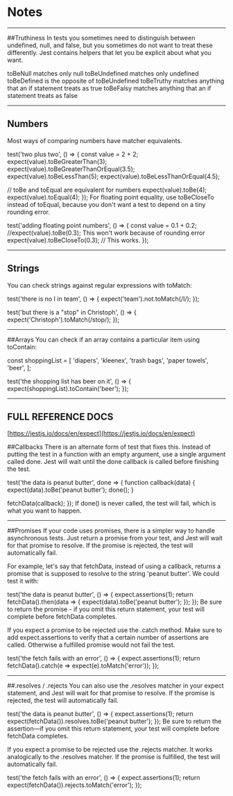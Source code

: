 # Notes
***
##Truthiness
In tests you sometimes need to distinguish between undefined, null, and false, but you sometimes do not want to treat these differently. Jest contains helpers that let you be explicit about what you want.

toBeNull matches only null
toBeUndefined matches only undefined
toBeDefined is the opposite of toBeUndefined
toBeTruthy matches anything that an if statement treats as true
toBeFalsy matches anything that an if statement treats as false

***

## Numbers
Most ways of comparing numbers have matcher equivalents.

test('two plus two', () => {
  const value = 2 + 2;
  expect(value).toBeGreaterThan(3);
  expect(value).toBeGreaterThanOrEqual(3.5);
  expect(value).toBeLessThan(5);
  expect(value).toBeLessThanOrEqual(4.5);

  // toBe and toEqual are equivalent for numbers
  expect(value).toBe(4);
  expect(value).toEqual(4);
});
For floating point equality, use toBeCloseTo instead of toEqual, because you don't want a test to depend on a tiny rounding error.

test('adding floating point numbers', () => {
  const value = 0.1 + 0.2;
  //expect(value).toBe(0.3);           This won't work because of rounding error
  expect(value).toBeCloseTo(0.3); // This works.
});

***

## Strings
You can check strings against regular expressions with toMatch:

test('there is no I in team', () => {
  expect('team').not.toMatch(/I/);
});

test('but there is a "stop" in Christoph', () => {
  expect('Christoph').toMatch(/stop/);
});

***

##Arrays
You can check if an array contains a particular item using toContain:

const shoppingList = [
  'diapers',
  'kleenex',
  'trash bags',
  'paper towels',
  'beer',
];

test('the shopping list has beer on it', () => {
  expect(shoppingList).toContain('beer');
});

***

## FULL REFERENCE DOCS

[https://jestjs.io/docs/en/expect](https://jestjs.io/docs/en/expect)

##Callbacks
There is an alternate form of test that fixes this. Instead of putting the test in a function with an empty argument, use a single argument called done. Jest will wait until the done callback is called before finishing the test.

test('the data is peanut butter', done => {
  function callback(data) {
    expect(data).toBe('peanut butter');
    done();
  }

  fetchData(callback);
});
If done() is never called, the test will fail, which is what you want to happen.

***

##Promises
If your code uses promises, there is a simpler way to handle asynchronous tests. Just return a promise from your test, and Jest will wait for that promise to resolve. If the promise is rejected, the test will automatically fail.

For example, let's say that fetchData, instead of using a callback, returns a promise that is supposed to resolve to the string 'peanut butter'. We could test it with:

test('the data is peanut butter', () => {
  expect.assertions(1);
  return fetchData().then(data => {
    expect(data).toBe('peanut butter');
  });
});
Be sure to return the promise - if you omit this return statement, your test will complete before fetchData completes.

If you expect a promise to be rejected use the .catch method. Make sure to add expect.assertions to verify that a certain number of assertions are called. Otherwise a fulfilled promise would not fail the test.

test('the fetch fails with an error', () => {
  expect.assertions(1);
  return fetchData().catch(e => expect(e).toMatch('error'));
});

***

##.resolves / .rejects
You can also use the .resolves matcher in your expect statement, and Jest will wait for that promise to resolve. If the promise is rejected, the test will automatically fail.

test('the data is peanut butter', () => {
  expect.assertions(1);
  return expect(fetchData()).resolves.toBe('peanut butter');
});
Be sure to return the assertion—if you omit this return statement, your test will complete before fetchData completes.

If you expect a promise to be rejected use the .rejects matcher. It works analogically to the .resolves matcher. If the promise is fulfilled, the test will automatically fail.

test('the fetch fails with an error', () => {
  expect.assertions(1);
  return expect(fetchData()).rejects.toMatch('error');
});